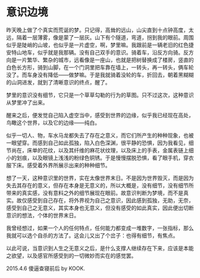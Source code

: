 # 意识边境

昨天晚上做了个真实而荒诞的梦。只记得，高耸的远山，山尖直到十点钟高度，太远，隔着一层薄雾，像是蒙了一层灰。山下有个隧道，弯道，拐到我的眼前。周围似乎是陡峭的山坡，也似乎是一片虚空，啊，梦里嘛。我跟前是一辆老旧的红色捷安特山地车，似乎就是我那辆。没有自己双手的意识。骑着车，沿反方向骑。反方向是一片繁华、繁杂的城市，远看像是一座山，也就是把树替换成了楼房，竖直的白色长方形，骑到山脚，在一个门洞里把车靠在墙上，一转头，再一转头，俩车轮没了。而车身没有降低——做梦嘛。于是我就骑着没轮的车，折回去，朝着黑糊糊的山洞进发，就到了清晰意识的终点，醒了。

梦里的意识没有细节，它只是一个草草勾勒的行为的草图。只不过这次，这种意识从梦里冲了出来。

醒来之后，便发觉自己陷入虚空当中，感受到世界的边缘，似乎我已经现在高处，鸟瞰这个世界，以及它的边缘——纯白。

似乎一切人、物，车水马龙都失去了存在之意义，而它们所产生的种种现象，也被一眼望穿。而感到自己如此孤独，陷入白色深渊，很平静的恐惧，因为我看见，细节尚在，床单的花纹，以及其纤维的麻花状纹理，以及床上的手表，金属表链上细小的划痕，以及眼镜上浅浅的粉绿色铜锈。于是慢慢摆脱恐惧，看了眼手机，穿衣服下床。感受着外界所展示出来的种种细节。

想了一天，这种意识里的世界，实在太像世界末日。不是因为世界毁灭，而是因为失去其存在的意义，但存在本身是无意义的，所以大概是，没有细节，没有细节所带来的真实感，没有意料之外的细节展现在眼前。故意识判断为梦境，而不是真实。故仅感受到自己存在，将外界视为自己之意识，因此感到孤独，无助，无奈，感受到自己之无意义，其实本身也无意义，但没有感受的如此真实，因此便出切断意识的想法，个体的世界末日。

我曾经想过，如果一个人的任何特点，任何能力都变成一堆数字，一张指标，那么我就可以选个自杀的方法了。这会儿又出了个岔子：也得有细节，有焦点。

以此可说，当意识到人生之无意义之后，是什么支撑人继续存在下来，应该是本能之欲望，以及感官所感受到的一切微妙而实在的感觉罢。

2015.4.6 傻逼查寝前后 by KOOK.
